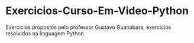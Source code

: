 # Exercicios-Curso-Em-Video-Python
Exercicios propostos pelo professor Gustavo Guanabara, exercicios resolvidos na linguagem Python
